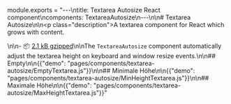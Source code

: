 module.exports = "---\ntitle: Textarea Autosize React component\ncomponents: TextareaAutosize\n---\n\n# Textarea Autosize\n\n<p class=\"description\">A textarea component for React which grows with content.</p>\n\n- 📦 [2.1 kB gzipped](/size-snapshot)\n\nThe `TextareaAutosize` component automatically adjust the textarea height on keyboard and window resize events.\n\n## Empty\n\n{{\"demo\": \"pages/components/textarea-autosize/EmptyTextarea.js\"}}\n\n## Minimale Höhe\n\n{{\"demo\": \"pages/components/textarea-autosize/MinHeightTextarea.js\"}}\n\n## Maximale Höhe\n\n{{\"demo\": \"pages/components/textarea-autosize/MaxHeightTextarea.js\"}}"